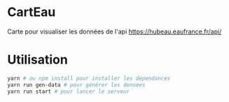 # CartEau
Carte pour visualiser les données de l'api https://hubeau.eaufrance.fr/api/

# Utilisation
```bash
yarn # ou npm install pour installer les dépendances
yarn run gen-data # pour générer les données
yarn run start # pour lancer le serveur
```
